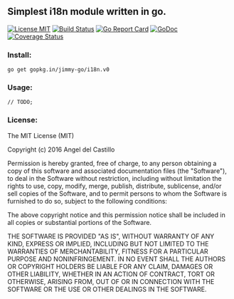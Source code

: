 ## Simplest i18n module written in go.

[![License MIT](https://img.shields.io/npm/l/express.svg)](http://opensource.org/licenses/MIT)
[![Build Status](https://travis-ci.org/jimmy-go/i18n.svg?branch=master)](https://travis-ci.org/jimmy-go/i18n)
[![Go Report Card](https://goreportcard.com/badge/github.com/jimmy-go/i18n)](https://goreportcard.com/report/github.com/jimmy-go/i18n)
[![GoDoc](http://godoc.org/github.com/jimmy-go/i18n?status.png)](http://godoc.org/github.com/jimmy-go/i18n)
[![Coverage Status](https://coveralls.io/repos/github/jimmy-go/i18n/badge.svg?branch=master)](https://coveralls.io/github/jimmy-go/i18n?branch=master)

### Install:
```
go get gopkg.in/jimmy-go/i18n.v0
```

### Usage:

```
// TODO;
```

### License:

The MIT License (MIT)

Copyright (c) 2016 Angel del Castillo

Permission is hereby granted, free of charge, to any person obtaining a copy
of this software and associated documentation files (the "Software"), to deal
in the Software without restriction, including without limitation the rights
to use, copy, modify, merge, publish, distribute, sublicense, and/or sell
copies of the Software, and to permit persons to whom the Software is
furnished to do so, subject to the following conditions:

The above copyright notice and this permission notice shall be included in all
copies or substantial portions of the Software.

THE SOFTWARE IS PROVIDED "AS IS", WITHOUT WARRANTY OF ANY KIND, EXPRESS OR
IMPLIED, INCLUDING BUT NOT LIMITED TO THE WARRANTIES OF MERCHANTABILITY,
FITNESS FOR A PARTICULAR PURPOSE AND NONINFRINGEMENT. IN NO EVENT SHALL THE
AUTHORS OR COPYRIGHT HOLDERS BE LIABLE FOR ANY CLAIM, DAMAGES OR OTHER
LIABILITY, WHETHER IN AN ACTION OF CONTRACT, TORT OR OTHERWISE, ARISING FROM,
OUT OF OR IN CONNECTION WITH THE SOFTWARE OR THE USE OR OTHER DEALINGS IN THE
SOFTWARE.

